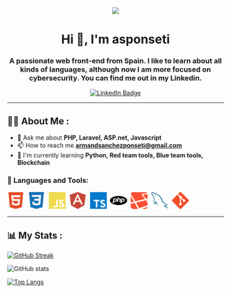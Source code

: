 <div id="header" align="center">
    <img src="https://media.giphy.com/media/l4EpkVLqUj8BI7OV2/giphy.gif" width="200" />
    <h1 align="center">Hi 👋, I'm asponseti</h1>
    <h3 align="center">A passionate web front-end from Spain. I like to learn about all kinds of languages, although now I am more focused on cybersecurity.
        You can find me out in my Linkedin.
    </h3>
</div>
<div align="center">
    <a href="https://www.linkedin.com/in/armandosanchezponseti/" target="_blank">
        <img src="https://img.shields.io/badge/LinkedIn-0077B5?style=for-the-badge&logo=linkedin&logoColor=white" 
        alt="LinkedIn Badge" />
    </a>
</div>

---

## 👨‍💻 About Me :

- 💬 Ask me about **PHP, Laravel, ASP.net, Javascript**
- 📫 How to reach me **armandsanchezponseti@gmail.com**
- 🌱 I'm currently learning **Python, Red team tools, Blue team tools, Blockchain**

<div align="left">
    <h3>🔨 Languages and Tools:</h3>
    <div>
        <img src="https://github.com/devicons/devicon/blob/master/icons/html5/html5-plain.svg" title="HTML5" alt="HTML" width="40"
        height="40"/>&nbsp;
        <img src="https://github.com/devicons/devicon/blob/master/icons/css3/css3-plain.svg" title="CSS" alt="CSS" width="40"
        height="40"/>&nbsp;
        <img src="https://github.com/devicons/devicon/blob/master/icons/javascript/javascript-plain.svg" title="JS" alt="JS" width="40"
        height="40"/>&nbsp;
        <img src="https://github.com/devicons/devicon/blob/master/icons/angularjs/angularjs-plain.svg" title="ANGULAR" alt="ANGULAR" width="40"
        height="40"/>&nbsp;
        <img src="https://github.com/devicons/devicon/blob/master/icons/typescript/typescript-plain.svg" title="TS" alt="TS" width="40"
        height="40"/>&nbsp;
        <img src="https://github.com/devicons/devicon/blob/master/icons/php/php-plain.svg" title="PHP" alt="PHP" width="40"
        height="40"/>&nbsp;
        <img src="https://github.com/devicons/devicon/blob/master/icons/laravel/laravel-plain.svg" title="LARAVEL" alt="LARAVEL" width="40"
        height="40"/>&nbsp;
        <img src="https://github.com/devicons/devicon/blob/master/icons/mysql/mysql-plain.svg" title="SQL" alt="SQL" width="40"
        height="40"/>&nbsp;
        <img src="https://github.com/devicons/devicon/blob/master/icons/git/git-plain.svg" title="GIT" alt="GIT" width="40"
        height="40"/>&nbsp;
    </div>
</div>

---

## 📊 My Stats :

[![GitHub Streak](http://github-readme-streak-stats.herokuapp.com?user=Asponseti&theme=blue-green&hide_border=true&locale=es)](https://git.io/streak-stats)

![GitHub stats](https://github-readme-stats.vercel.app/api?username=Asponseti&show_icons=true&theme=radical)

[![Top Langs](https://github-readme-stats.vercel.app/api/top-langs/?username=Asponseti&hide_progress=true)](https://github.com/anuraghazra/github-readme-stats)
